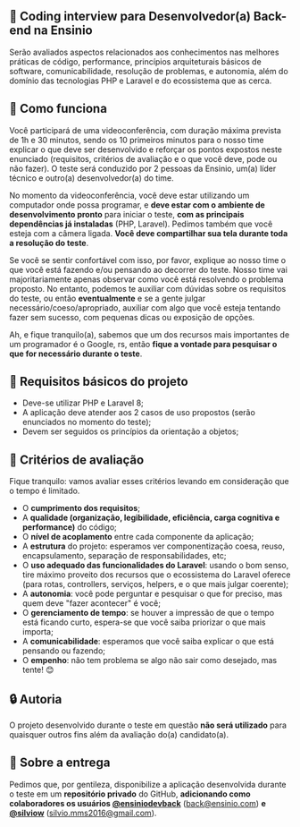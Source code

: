 ## :rocket: Coding interview para Desenvolvedor(a) Back-end na Ensinio

Serão avaliados aspectos relacionados aos conhecimentos nas melhores práticas de código, performance, princípios arquiteturais básicos de software, comunicabilidade, resolução de problemas, e autonomia, além do domínio das tecnologias PHP e Laravel e do ecossistema que as cerca.

## :eyes: Como funciona

Você participará de uma videoconferência, com duração máxima prevista de 1h e 30 minutos, sendo os 10 primeiros minutos para o nosso time explicar o que deve ser desenvolvido e reforçar os pontos expostos neste enunciado (requisitos, critérios de avaliação e o que você deve, pode ou não fazer). O teste será conduzido por 2 pessoas da Ensinio, um(a) líder técnico e outro(a) desenvolvedor(a) do time.

No momento da videoconferência, você deve estar utilizando um computador onde possa programar, e **deve estar com o ambiente de desenvolvimento pronto** para iniciar o teste, **com as principais dependências já instaladas** (PHP, Laravel). Pedimos também que você esteja com a câmera ligada. **Você deve compartilhar sua tela durante toda a resolução do teste**.

Se você se sentir confortável com isso, por favor, explique ao nosso time o que você está fazendo e/ou pensando ao decorrer do teste. Nosso time vai majoritariamente apenas observar como você está resolvendo o problema proposto. No entanto, podemos te auxiliar com dúvidas sobre os requisitos do teste, ou então **eventualmente** e se a gente julgar necessário/coeso/apropriado, auxiliar com algo que você esteja tentando fazer sem sucesso, com pequenas dicas ou exposição de opções.

Ah, e fique tranquilo(a), sabemos que um dos recursos mais importantes de um programador é o Google, rs, então **fique a vontade para pesquisar o que for necessário durante o teste**.

## :dart: Requisitos básicos do projeto

- Deve-se utilizar PHP e Laravel 8;
- A aplicação deve atender aos 2 casos de uso propostos (serão enunciados no momento do teste);
- Devem ser seguidos os princípios da orientação a objetos;

## :page_facing_up: Critérios de avaliação

Fique tranquilo: vamos avaliar esses critérios levando em consideração que o tempo é limitado.

- O **cumprimento dos requisitos**;
- A **qualidade (organização, legibilidade, eficiência, carga cognitiva e performance)** do código;
- O **nível de acoplamento** entre cada componente da aplicação;
- A **estrutura** do projeto: esperamos ver componentização coesa, reuso, encapsulamento, separação de responsabilidades, etc;
- O **uso adequado das funcionalidades do Laravel**: usando o bom senso, tire máximo proveito dos recursos que o ecossistema do Laravel oferece (para rotas, controllers, serviços, helpers, e o que mais julgar coerente);
- A **autonomia**: você pode perguntar e pesquisar o que for preciso, mas quem deve "fazer acontecer" é você;
- O **gerenciamento de tempo**: se houver a impressão de que o tempo está ficando curto, espera-se que você saiba priorizar o que mais importa;
- A **comunicabilidade**: esperamos que você saiba explicar o que está pensando ou fazendo;
- O **empenho**: não tem problema se algo não sair como desejado, mas tente! :blush:

## :lock: Autoria

O projeto desenvolvido durante o teste em questão **não será utilizado** para quaisquer outros fins além da avaliação do(a) candidato(a).

## :email: Sobre a entrega

Pedimos que, por gentileza, disponibilize a aplicação desenvolvida durante o teste em um  **repositório privado** do GitHub, **adicionando como colaboradores os usuários [@ensiniodevback](https://github.com/ensiniodevback)** (back@ensinio.com) **e [@silviow](https://github.com/silviow)** (silvio.mms2016@gmail.com).
